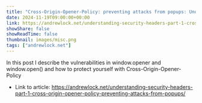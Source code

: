 ```yaml
---
title: "Cross-Origin-Opener-Policy: preventing attacks from popups: Understanding cross-origin security headers - Part 1"
date: 2024-11-19T09:00:00+00:00
link: https://andrewlock.net/understanding-security-headers-part-1-cross-origin-opener-policy-preventing-attacks-from-popups/
showShare: false
showReadTime: false
thumbnail: images/misc.png
tags: ["andrewlock.net"]
---
```

In this post I describe the vulnerabilities in window.opener and window.open() and how to protect yourself with Cross-Origin-Opener-Policy

- Link to article: https://andrewlock.net/understanding-security-headers-part-1-cross-origin-opener-policy-preventing-attacks-from-popups/